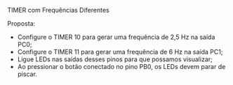 TIMER com Frequências Diferentes 

Proposta:
  - Configure o TIMER 10 para gerar uma frequência de 2,5 Hz na saída PC0;
  - Configure o TIMER 11 para gerar uma frequência de 6 Hz na saída PC1;
  - Ligue LEDs nas saídas desses pinos para que possamos visualizar;
  - Ao pressionar o botão conectado no pino PB0, os LEDs devem parar de piscar.
